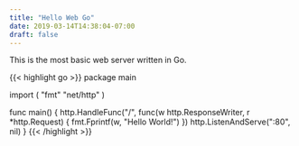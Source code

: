 ```yaml
---
title: "Hello Web Go"
date: 2019-03-14T14:38:04-07:00
draft: false
---
```


This is the most basic web server written in Go.

{{< highlight go >}}
package main

import (
	"fmt"
	"net/http"
)

func main() {
	http.HandleFunc("/", func(w http.ResponseWriter, r *http.Request) {
		fmt.Fprintf(w, "Hello World!")
	})
	http.ListenAndServe(":80", nil)
}
{{< /highlight >}}